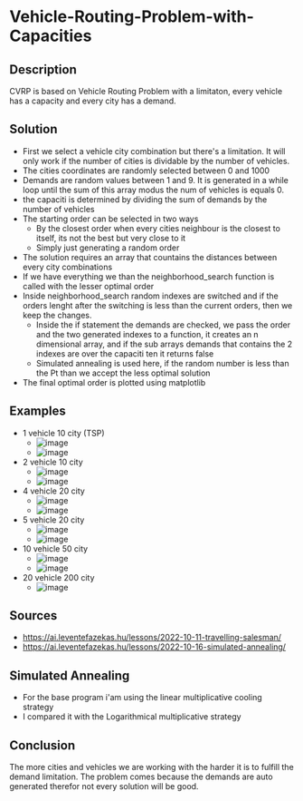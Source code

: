 # Vehicle-Routing-Problem-with-Capacities
## Description

CVRP is based on Vehicle Routing Problem with a limitaton, every vehicle has a capacity and every city has a demand.
## Solution
* First we select a vehicle city combination but there's a limitation. It will only work if the number of cities is dividable by the number of vehicles.
* The cities coordinates are randomly selected between 0 and 1000
* Demands are random values between 1 and 9. It is generated in a while loop until the sum of this array modus the num of vehicles is equals 0.
* the capaciti is determined by dividing the sum of demands by the number of vehicles
* The starting order can be selected in two ways
    * By the closest order when every cities neighbour is the closest to itself, its not the best but very close to it
    * Simply just generating a random order
* The solution requires an array that countains the distances between every city combinations
* If we have everything we than the neighborhood_search function is called with the lesser optimal order
* Inside neighborhood_search random indexes are switched and if the orders lenght after the switching is less than the current orders, then we keep the changes.
    * Inside the if statement the demands are checked, we pass the order and the two generated indexes to a function, it creates an n dimensional array, and if the sub arrays demands that contains the 2 indexes are over the capaciti ten it returns false
    * Simulated annealing is used here, if the random number is less than the Pt than we accept the less optimal solution
* The final optimal order is plotted using matplotlib
## Examples
* 1 vehicle 10 city (TSP)
    - ![image](https://github.com/NyAgoston/Vehicle-Routing-Problem-with-Capacities/blob/main/img/1-10.png)
    - ![image](https://github.com/NyAgoston/Vehicle-Routing-Problem-with-Capacities/blob/main/img/1-10r.png)
* 2 vehicle 10 city
    - ![image](https://github.com/NyAgoston/Vehicle-Routing-Problem-with-Capacities/blob/main/img/2-10.png)
    - ![image](https://github.com/NyAgoston/Vehicle-Routing-Problem-with-Capacities/blob/main/img/2-10r.png)
* 4 vehicle 20 city
    - ![image](https://github.com/NyAgoston/Vehicle-Routing-Problem-with-Capacities/blob/main/img/4-20.png)
    - ![image](https://github.com/NyAgoston/Vehicle-Routing-Problem-with-Capacities/blob/main/img/4-20r.png)
* 5 vehicle 20 city
    - ![image](https://github.com/NyAgoston/Vehicle-Routing-Problem-with-Capacities/blob/main/img/5-20.png)
    - ![image](https://github.com/NyAgoston/Vehicle-Routing-Problem-with-Capacities/blob/main/img/5-20r.png)
* 10 vehicle 50 city
    - ![image](https://github.com/NyAgoston/Vehicle-Routing-Problem-with-Capacities/blob/main/img/10-50.png)
    - ![image](https://github.com/NyAgoston/Vehicle-Routing-Problem-with-Capacities/blob/main/img/10-50r.png)
* 20 vehicle 200 city
    - ![image](https://github.com/NyAgoston/Vehicle-Routing-Problem-with-Capacities/blob/main/img/20-200.png)
## Sources
* https://ai.leventefazekas.hu/lessons/2022-10-11-travelling-salesman/
* https://ai.leventefazekas.hu/lessons/2022-10-16-simulated-annealing/
## Simulated Annealing
* For the base program i'am using the linear multiplicative cooling strategy
* I compared it with the Logarithmical multiplicative strategy
## Conclusion
The more cities and vehicles we are working with the harder it is to fulfill the demand limitation. The problem comes because the demands are auto generated therefor not every solution will be good.